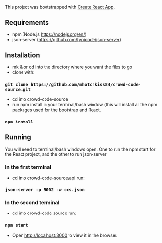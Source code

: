 This project was bootstrapped with [Create React App](https://github.com/facebook/create-react-app).

## Requirements
- npm (Node.js https://nodejs.org/en/)
- json-server (https://github.com/typicode/json-server)

## Installation
- mk & or cd into the directory where you want the files to go
- clone with:
### `git clone https://github.com/mhotchkiss84/crowd-code-source.git`
- cd into crowd-code-source
- run npm install in your terminal/bash window (this will install all the npm packages used for the bootstrap and React. 
### `npm install` 
 
## Running
You will need to terminal/bash windows open. One to run the npm start for the React project, and the other to run json-server
### In the first terminal
- cd into crowd-code-source/api
run:
### `json-server -p 5002 -w ccs.json`
### In the second terminal
- cd into crowd-code source
run:
### `npm start`
- Open [http://localhost:3000](http://localhost:3000) to view it in the browser.
